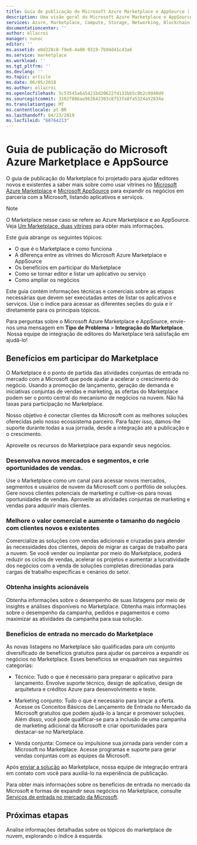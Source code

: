 ```yaml
---
title: Guia de publicação do Microsoft Azure Marketplace e AppSource | Azure
description: Uma visão geral do Microsoft Azure Marketplace e AppSource para editores de serviço e aplicativo.
services: Azure, Marketplace, Compute, Storage, Networking, Blockchain, Security
documentationcenter: ''
author: ellacroi
manager: nunoc
editor: ''
ms.assetid: e8d228c8-f9e8-4a80-9319-7b94d41c43a6
ms.service: marketplace
ms.workload: ''
ms.tgt_pltfrm: ''
ms.devlang: ''
ms.topic: article
ms.date: 06/05/2018
ms.author: ellacroi
ms.openlocfilehash: 5c53545a6a5421bd20622fd132bb5c0b2c0940d9
ms.sourcegitcommit: 3102f886aa962842303c8753fe8fa5324a52834a
ms.translationtype: MT
ms.contentlocale: pt-BR
ms.lasthandoff: 04/23/2019
ms.locfileid: "60764213"
---
```

# <a name="azure-marketplace-and-appsource-publishing-guide"></a>Guia de publicação do Microsoft Azure Marketplace e AppSource

O guia de publicação do Marketplace foi projetado para ajudar editores novos e existentes a saber mais sobre como usar vitrines no [Microsoft Azure Marketplace](https://azuremarketplace.microsoft.com) e [Microsoft AppSource](https://appsource.microsoft.com) para expandir os negócios em parceria com a Microsoft, listando aplicativos e serviços.

>[!Note]
>O Marketplace nesse caso se refere ao Azure Marketplace e ao AppSource.  Veja [Um Marketplace, duas vitrines](https://docs.microsoft.com/azure/marketplace/comparing-appsource-azure-marketplace) para obter mais informações.

Este guia abrange os seguintes tópicos: 
*   O que é o Marketplace e como funciona 
*   A diferença entre as vitrines do Microsoft Azure Marketplace e AppSource 
*   Os benefícios em participar do Marketplace 
*   Como se tornar editor e listar um aplicativo ou serviço 
*   Como ampliar os negócios 

Este guia contém informações técnicas e comerciais sobre as etapas necessárias que devem ser executadas antes de listar os aplicativos e serviços. Use o índice para acessar as diferentes seções do guia e ir diretamente para os principais tópicos.

Para perguntas sobre o Microsoft Azure Marketplace e AppSource, envie-nos uma mensagem em **Tipo de Problema** > **Integração do Marketplace**.  Nossa equipe de integração de editores do Marketplace terá satisfação em ajudá-lo! 

## <a name="benefits-of-participating-in-the-marketplace"></a>Benefícios em participar do Marketplace 

O Marketplace é o ponto de partida das atividades conjuntas de entrada no mercado com a Microsoft que pode ajudar a acelerar o crescimento do negócio. Usando a promoção de lançamento, geração de demanda e iniciativas conjuntas de vendas e marketing, as ofertas do Marketplace podem ser o ponto central do mecanismo de negócios na nuvem. Não há taxas para participação no Marketplace.

Nosso objetivo é conectar clientes da Microsoft com as melhores soluções oferecidas pelo nosso ecossistema parceiro. Para fazer isso, damos-lhe suporte durante todas a sua jornada, desde a integração até a publicação e o crescimento. 

Aproveite os recursos do Marketplace para expandir seus negócios.

### <a name="expand-to-new-markets-and-segments-and-generate-new-sales-opportunities"></a>Desenvolva novos mercados e segmentos, e crie oportunidades de vendas.

Use o Marketplace como um canal para acessar novos mercados, segmentos e usuários de nuvem da Microsoft com o portfólio de soluções. Gere novos clientes potenciais de marketing e cultive-os para novas oportunidades de vendas. Aproveite as atividades conjuntas de marketing e vendas para adquirir mais clientes.

### <a name="enhance-business-value-and-increase-deal-size-with-existing-and-new-customers"></a>Melhore o valor comercial e aumente o tamanho do negócio com clientes novos e existentes 

Comercialize as soluções com vendas adicionais e cruzadas para atender às necessidades dos clientes, depois de migrar as cargas de trabalho para a nuvem. Se você vender ou implantar por meio do Marketplace, poderá reduzir os ciclos de vendas, acelerar os projetos e aumentar a lucratividade dos negócios com a venda de soluções completas direcionadas para cargas de trabalho específicas e cenários do setor. 

### <a name="get-actionable-insights"></a>Obtenha insights acionáveis 

Obtenha informações sobre o desempenho de suas listagens por meio de insights e análises disponíveis no Marketplace. Obtenha mais informações sobre o desempenho da campanha, pedidos e pagamentos e como maximizar as atividades da campanha para sua solução.

### <a name="marketplace-go-to-market-benefits"></a>Benefícios de entrada no mercado do Marketplace 

As novas listagens no Marketplace são qualificadas para um conjunto diversificado de benefícios gratuitos para ajudar os parceiros a expandir os negócios no Marketplace. Esses benefícios se enquadram nas seguintes categorias: 

*   Técnico: Tudo o que é necessário para preparar o aplicativo para lançamento. Envolve suporte técnico, design de aplicativo, design de arquitetura e créditos Azure para desenvolvimento e teste. 

*   Marketing conjunto: Tudo o que é necessário para lançar a oferta. Acesse os Conceitos Básicos de Lançamento de Entrada no Mercado da Microsoft gratuitos que podem ajudá-lo a lançar e promover soluções. Além disso, você pode qualificar-se para a inclusão de uma campanha de marketing adicional da Microsoft e criar oportunidades para destacar-se no Marketplace.

*   Venda conjunta: Comece ou impulsione sua jornada para vender com a Microsoft no Marketplace. Acesse programas e suporte para gerar vendas conjuntas com as equipes da Microsoft.

Após [enviar a solução](https://azuremarketplace.microsoft.com/sell/signup) ao Marketplace, nossa equipe de integração entrará em contato com você para auxiliá-lo na experiência de publicação.

Para obter mais informações sobre os benefícios de entrada no mercado da Microsoft e formas de expandir seus negócios no Marketplace, consulte [Serviços de entrada no mercado da Microsoft](https://partner.microsoft.com/reach-customers/gtm).

## <a name="next-steps"></a>Próximas etapas

Analise informações detalhadas sobre os tópicos do marketplace de nuvem, explorando o índice à esquerda. 
